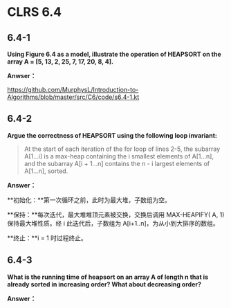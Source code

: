 #	 CLRS 6.4

## 6.4-1

**Using Figure 6.4 as a model, illustrate the operation of HEAPSORT on the array A = [5, 13, 2, 25, 7, 17, 20, 8, 4].**

**Anwser：**

https://github.com/MurphysL/Introduction-to-Algorithms/blob/master/src/C6/code/s6.4-1.kt

## 6.4-2

**Argue the correctness of HEAPSORT using the following loop invariant:**
> At the start of each iteration of the for loop of lines 2-5, the subarray A[1...i] is a max-heap containing the i smallest elements of A[1...n], and the subarray A[i + 1...n] contains the n - i largest elements of A[1...n], sorted.

**Answer：**

**初始化：**第一次循环之前，此时为最大堆，子数组为空。

**保持：**每次迭代，最大堆堆顶元素被交换，交换后调用 MAX-HEAPIFY( A,  1)保持最大堆性质。经 i 此迭代后，子数组为 A[i+1..n]，为从小到大排序的数组。

**终止：**i = 1 时过程终止。


## 6.4-3

**What is the running time of heapsort on an array A of length n that is already sorted in increasing order? What about decreasing order?**

**Answer：**






